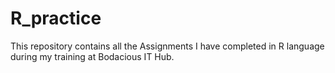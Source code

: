 # R_practice

This repository contains all the Assignments I have completed in R language during my training at Bodacious IT Hub.

